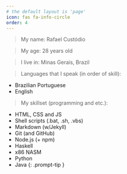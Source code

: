 ```yaml
---
# the default layout is 'page'
icon: fas fa-info-circle
order: 4
---
```


> My name: Rafael Custódio
  
  
> My age: 28 years old
  
  
> I live in: Minas Gerais, Brazil
  
 
> Languages that I speak (in order of skill):
  - Brazilian Portuguese
  - English

> My skillset (programming and etc.):
  - HTML, CSS and JS
  - Shell scripts (.bat, .sh, .vbs)
  - Markdown (w/Jekyll)
  - Git (and GitHub)
  - Node.js (+ npm)
  - Haskell
  - x86 NASM
  - Python
  - Java
{: .prompt-tip }
